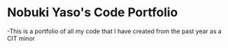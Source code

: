# Nobuki Yaso's Code Portfolio
-This is a portfolio of all my code that I have created from the past year as a CIT minor
